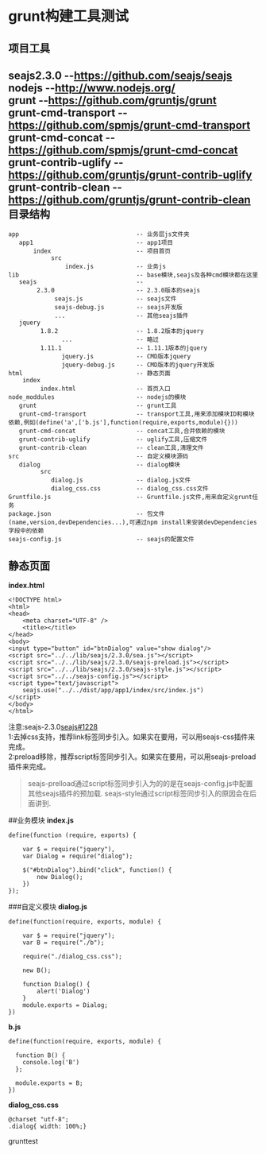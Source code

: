 grunt构建工具测试
=========
项目工具
---------
seajs2.3.0                 --https://github.com/seajs/seajs     
nodejs                     --http://www.nodejs.org/      
grunt                      --https://github.com/gruntjs/grunt	
grunt-cmd-transport  	   --https://github.com/spmjs/grunt-cmd-transport  
grunt-cmd-concat  	      --https://github.com/spmjs/grunt-cmd-concat  
grunt-contrib-uglify	      --https://github.com/gruntjs/grunt-contrib-uglify  
grunt-contrib-clean	      --https://github.com/gruntjs/grunt-contrib-clean   
目录结构
---------
```
app                                 -- 业务层js文件夹
   app1                             -- app1项目
       index                        -- 项目首页
            src                     
                index.js            -- 业务js
lib                                 -- base模块,seajs及各种cmd模块都在这里
   seajs                            --
        2.3.0                       -- 2.3.0版本的seajs
             seajs.js               -- seajs文件
             seajs-debug.js         -- seajs开发版
             ...                    -- 其他seajs插件
   jquery
         1.8.2                      -- 1.8.2版本的jquery
               ...                  -- 略过
         1.11.1                     -- 1.11.1版本的jquery
               jquery.js            -- CMD版本jquery
               jquery-debug.js      -- CMD版本的jquery开发版
html                                -- 静态页面
    index   
         index.html                 -- 首页入口
node_moddules                       -- nodejs的模块
   grunt                            -- grunt工具
   grunt-cmd-transport              -- transport工具,用来添加模块ID和模块依赖,例如(define('a',['b.js'],function(require,exports,module){}))
   grunt-cmd-concat                 -- concat工具,合并依赖的模块
   grunt-contrib-uglify             -- uglify工具,压缩文件
   grunt-contrib-clean              -- clean工具,清理文件
src                                 -- 自定义模块源码
   dialog                           -- dialog模块   
         src
            dialog.js               -- dialog.js文件
            dialog_css.css          -- dialog_css.css文件
Gruntfile.js                        -- Gruntfile.js文件,用来自定义grunt任务
package.json                        -- 包文件(name,version,devDependencies...),可通过npm install来安装devDependencies字段中的依赖
seajs-config.js                     -- seajs的配置文件
```
静态页面
--------
**index.html**
```
<!DOCTYPE html>
<html>
<head>
    <meta charset="UTF-8" />
    <title></title>
</head>
<body>
<input type="button" id="btnDialog" value="show dialog"/>
<script src="../../lib/seajs/2.3.0/sea.js"></script>
<script src="../../lib/seajs/2.3.0/seajs-preload.js"></script>
<script src="../../lib/seajs/2.3.0/seajs-style.js"></script>
<script src="../../seajs-config.js"></script>
<script type="text/javascript">
    seajs.use("../../dist/app/app1/index/src/index.js")
</script>
</body>
</html>
```
注意:seajs-2.3.0[seajs#1228](https://github.com/seajs/seajs/issues/1228)				
1:去掉css支持，推荐link标签同步引入。如果实在要用，可以用seajs-css插件来完成。				
2:preload移除，推荐script标签同步引入。如果实在要用，可以用seajs-preload插件来完成。				
> seajs-prelload通过script标签同步引入为的的是在seajs-config.js中配置其他seajs插件的预加载.
> seajs-style通过script标签同步引入的原因会在后面讲到.

##业务模块
**index.js**
```
define(function (require, exports) {
  
    var $ = require("jquery"),
    var Dialog = require("dialog");

    $("#btnDialog").bind("click", function() {
        new Dialog();
    })
});
```
###自定义模块
**dialog.js**
```
define(function(require, exports, module) {

    var $ = require("jquery");
    var B = require("./b");
    
    require("./dialog_css.css");
    
    new B();
    
    function Dialog() {  
        alert('Dialog')
    }
    module.exports = Dialog;
})
```
**b.js**
```
define(function(require, exports, module) {

  function B() {
    console.log('B')
  };

  module.exports = B;
})
```
**dialog_css.css**
```
@charset "utf-8";
.dialog{ width: 100%;}
```
grunttest
